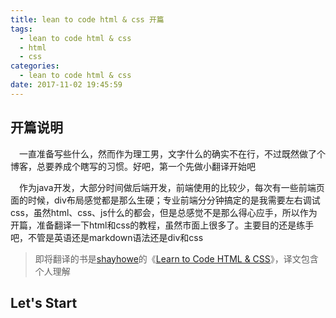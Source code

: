 ```yaml
---
title: lean to code html & css 开篇
tags:
  - lean to code html & css
  - html
  - css
categories:
  - lean to code html & css
date: 2017-11-02 19:45:59
---
```



## 开篇说明
&ensp;&ensp;一直准备写些什么，然而作为理工男，文字什么的确实不在行，不过既然做了个博客，总要养成个瞎写的习惯。好吧，第一个先做小翻译开始吧

&ensp;&ensp;作为java开发，大部分时间做后端开发，前端使用的比较少，每次有一些前端页面的时候，div布局感觉都是那么生硬；专业前端分分钟搞定的是我需要左右调试css，虽然html、css、js什么的都会，但是总感觉不是那么得心应手，所以作为开篇，准备翻译一下html和css的教程，虽然市面上很多了。主要目的还是练手吧，不管是英语还是markdown语法还是div和css

> 即将翻译的书是[shayhowe](https://shayhowe.com/)的《[Learn to Code HTML & CSS](https://learn.shayhowe.com/html-css/)》，译文包含个人理解

## Let's Start